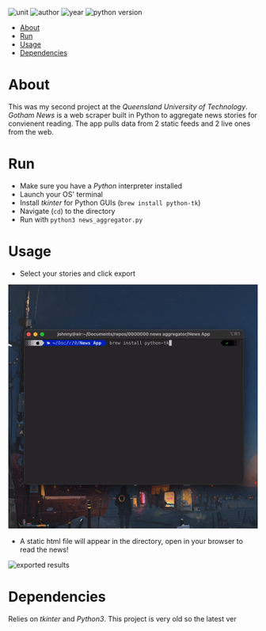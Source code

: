 ![unit](https://img.shields.io/badge/IFB1O4-Building%20IT%20Systems-ff69b4?style=plastic)
![author](https://img.shields.io/badge/Author-Johnny%20Madigan-yellow?style=plastic)
![year](https://img.shields.io/badge/Year-2019-lightgrey?style=plastic)
![python version](https://img.shields.io/badge/Python%20version-3-informational?style=plastic&logo=python)

- [About](#about)
- [Run](#run)
- [Usage](#usage)
- [Dependencies](#dependencies)

# **About**
This was my second project at the *Queensland University of Technology*. *Gotham News* is a web scraper built in Python to aggregate news stories for convienent reading. The app pulls data from 2 static feeds and 2 live ones from the web.


# **Run**
- Make sure you have a *Python* interpreter installed
- Launch your OS' terminal
- Install *tkinter* for Python GUIs (`brew install python-tk`)
- Navigate (`cd`) to the directory
- Run with `python3 news_aggregator.py`

# **Usage**
- Select your stories and click export

![project running animation](/readme-img/demonstration.gif)

- A static html file will appear in the directory, open in your browser to read the news!

![exported results](/readme-img/result.gif)

# **Dependencies**
Relies on *tkinter* and *Python3*. This project is very old so the latest ver
